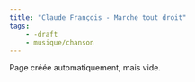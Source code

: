 ```yaml
---
title: "Claude François - Marche tout droit"
tags:
    - -draft
    - musique/chanson
---
```


Page créée automatiquement, mais vide.

